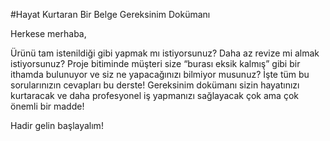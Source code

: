 #Hayat Kurtaran Bir Belge Gereksinim Dokümanı

Herkese merhaba,

Ürünü tam istenildiği gibi yapmak mı istiyorsunuz? Daha az revize mi almak istiyorsunuz? Proje bitiminde müşteri size “burası eksik kalmış” gibi bir ithamda bulunuyor ve siz ne yapacağınızı bilmiyor musunuz? İşte tüm bu sorularınızın cevapları bu derste! Gereksinim dokümanı sizin hayatınızı kurtaracak ve daha profesyonel iş yapmanızı sağlayacak çok ama çok önemli bir madde!

Hadir gelin başlayalım!
